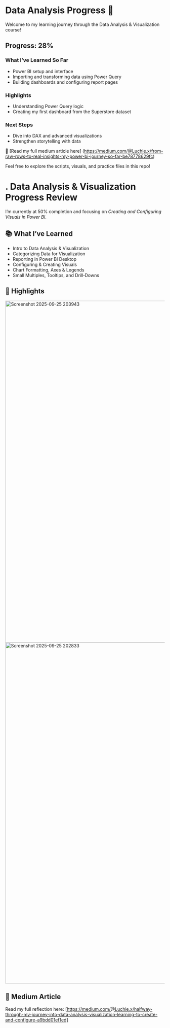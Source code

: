 # Data Analysis Progress 🚀

Welcome to my learning journey through the Data Analysis & Visualization course!

## Progress: 28%

### What I’ve Learned So Far
- Power BI setup and interface
- Importing and transforming data using Power Query
- Building dashboards and configuring report pages

### Highlights
- Understanding Power Query logic
- Creating my first dashboard from the Superstore dataset

### Next Steps
- Dive into DAX and advanced visualizations
- Strengthen storytelling with data

🔗 [Read my full medium article here] (https://medium.com/@Luchie.x/from-raw-rows-to-real-insights-my-power-bi-journey-so-far-be78778629fc)

Feel free to explore the scripts, visuals, and practice files in this repo!


# . Data Analysis & Visualization Progress Review

I’m currently at 50% completion and focusing on *Creating and Configuring Visuals in Power BI*.

## 📚 What I’ve Learned
- Intro to Data Analysis & Visualization
- Categorizing Data for Visualization
- Reporting in Power BI Desktop
- Configuring & Creating Visuals
- Chart Formatting, Axes & Legends
- Small Multiples, Tooltips, and Drill‑Downs

## 🌟 Highlights
<img width="1918" height="1077" alt="Screenshot 2025-09-25 203943" src="https://github.com/user-attachments/assets/6888fcc0-f90e-4d30-9c07-aa4a85aa55c7" />

<img width="1906" height="1076" alt="Screenshot 2025-09-25 202833" src="https://github.com/user-attachments/assets/43e6f095-f181-47c0-b8e8-6d7c2da20898" />


## 🔗 Medium Article
Read my full reflection here: [https://medium.com/@Luchie.x/halfway-through-my-journey-into-data-analysis-visualization-learning-to-create-and-configure-a9bdd01ef1ed]



